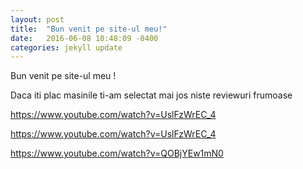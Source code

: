 ```yaml
---
layout: post
title:  "Bun venit pe site-ul meu!"
date:   2016-06-08 10:48:09 -0400
categories: jekyll update
---
```

Bun venit pe site-ul meu ! 

Daca iti plac masinile ti-am selectat mai jos niste reviewuri frumoase

https://www.youtube.com/watch?v=UslFzWrEC_4 

https://www.youtube.com/watch?v=UslFzWrEC_4


https://www.youtube.com/watch?v=QOBjYEw1mN0




[jekyll-docs]: http://jekyllrb.com/docs/home
[jekyll-gh]:   https://github.com/jekyll/jekyll
[jekyll-talk]: https://talk.jekyllrb.com/
